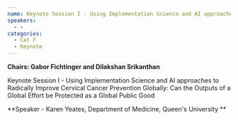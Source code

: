 ```yaml
---
name: Keynote Session I - Using Implementation Science and AI approaches to Radically Improve Cervical Cancer Prevention Globally
speakers:
  - -
categories:
  - Cat F
  - Keynote
---
```


**Chairs: Gabor Fichtinger and Dilakshan Srikanthan**

Keynote Session I - Using Implementation Science and AI approaches to Radically Improve Cervical Cancer Prevention Globally: Can the Outputs of a Global Effort be Protected as a Global Public Good

**Speaker - Karen Yeates, Department of Medicine, Queen's University **

